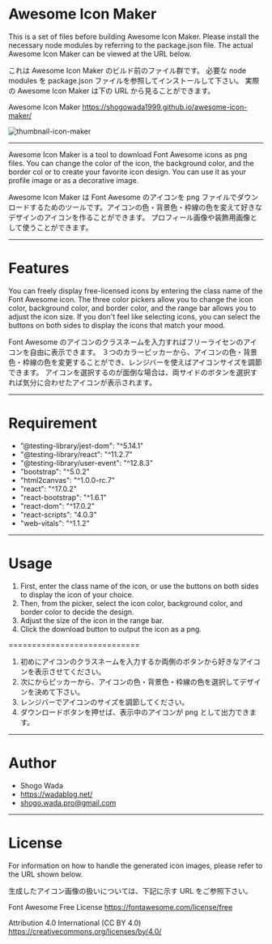 # Awesome Icon Maker

This is a set of files before building Awesome Icon Maker.
Please install the necessary node modules by referring to the package.json file.
The actual Awesome Icon Maker can be viewed at the URL below.

これは Awesome Icon Maker のビルド前のファイル群です。
必要な node modules を package.json ファイルを参照してインストールして下さい。
実際の Awesome Icon Maker は下の URL から見ることができます。

Awesome Icon Maker
https://shogowada1999.github.io/awesome-icon-maker/

![thumbnail-icon-maker](https://user-images.githubusercontent.com/81617513/125179796-b6e79200-e22c-11eb-9077-520e387cc158.png)

---

Awesome Icon Maker is a tool to download Font Awesome icons as png files. You can change the color of the icon, the background color, and the border col or to create your favorite icon design.
You can use it as your profile image or as a decorative image.

Awesome Icon Maker は Font Awesome のアイコンを png ファイルでダウンロードするためのツールです。アイコンの色・背景色・枠線の色を変えて好きなデザインのアイコンを作ることができます。
プロフィール画像や装飾用画像として使うことができます。

---

# Features

You can freely display free-licensed icons by entering the class name of the Font Awesome icon.
The three color pickers allow you to change the icon color, background color, and border color, and the range bar allows you to adjust the icon size.
If you don't feel like selecting icons, you can select the buttons on both sides to display the icons that match your mood.

Font Awesome のアイコンのクラスネームを入力すればフリーライセンのアイコンを自由に表示できます。
３つのカラーピッカーから、アイコンの色・背景色・枠線の色を変更することができ、レンジバーを使えばアイコンサイズを調節できます。
アイコンを選択するのが面倒な場合は、両サイドのボタンを選択すれば気分に合わせたアイコンが表示されます。

---

# Requirement

- ”@testing-library/jest-dom": "^5.14.1"
- "@testing-library/react": "^11.2.7"
- "@testing-library/user-event": "^12.8.3"
- "bootstrap": "^5.0.2"
- "html2canvas": "^1.0.0-rc.7"
- "react": "^17.0.2"
- "react-bootstrap": "^1.6.1"
- "react-dom": "^17.0.2"
- "react-scripts": "4.0.3"
- "web-vitals": "^1.1.2"

---

# Usage

1. First, enter the class name of the icon, or use the buttons on both sides to display the icon of your choice.
2. Then, from the picker, select the icon color, background color, and border color to decide the design.
3. Adjust the size of the icon in the range bar.
4. Click the download button to output the icon as a png.

============================

1. 初めにアイコンのクラスネームを入力するか両側のボタンから好きなアイコンを表示させてください。
2. 次にからピッカーから、アイコンの色・背景色・枠線の色を選択してデザインを決めて下さい。
3. レンジバーでアイコンのサイズを調節してください。
4. ダウンロードボタンを押せば、表示中のアイコンが png として出力できます。

---

# Author

- Shogo Wada
- https://wadablog.net/
- shogo.wada.pro@gmail.com

---

# License

For information on how to handle the generated icon images, please refer to the URL shown below.

生成したアイコン画像の扱いについては、下記に示す URL をご参照下さい。

Font Awesome Free License
https://fontawesome.com/license/free

Attribution 4.0 International (CC BY 4.0)
https://creativecommons.org/licenses/by/4.0/
